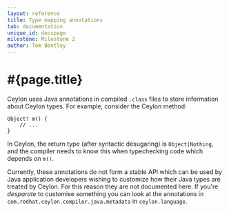 ```yaml
---
layout: reference
title: Type mapping annotations
tab: documentation
unique_id: docspage
milestone: Milestone 2
author: Tom Bentley
---
```


# #{page.title}

Ceylon uses Java annotations in compiled `.class` files to store information 
about Ceylon types. For example, consider the Ceylon method:

    Object? m() {
        // ...
    }

In Ceylon, the return type (after syntactic desugaring) is `Object|Nothing`, 
and the compiler needs to know this when typechecking code which 
depends on `m()`.

Currently, these annotations do not form a stable API
which can be used by Java application developers wishing to customize how 
their Java types are treated by Ceylon. For this reason they are not 
documented here. If you're *desparate* to customise something you can look at
the annotations in `com.redhat.ceylon.compiler.java.metadata` in 
`ceylon.language`.

